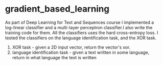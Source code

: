 # gradient_based_learning
As part of Deep Learning for Text and Sequences course I implemented a log-linear classifier and a multi-layer
perceptron classifier.I also write the training code for them.
All the classifiers uses the hard cross-entropy loss.
I tested the classifiers on the language identification task, and the XOR task.

1. XOR task - given a 2D input vector, return the vector's xor.
2. language identification task - given a text written in some language, return in what language the text is written
